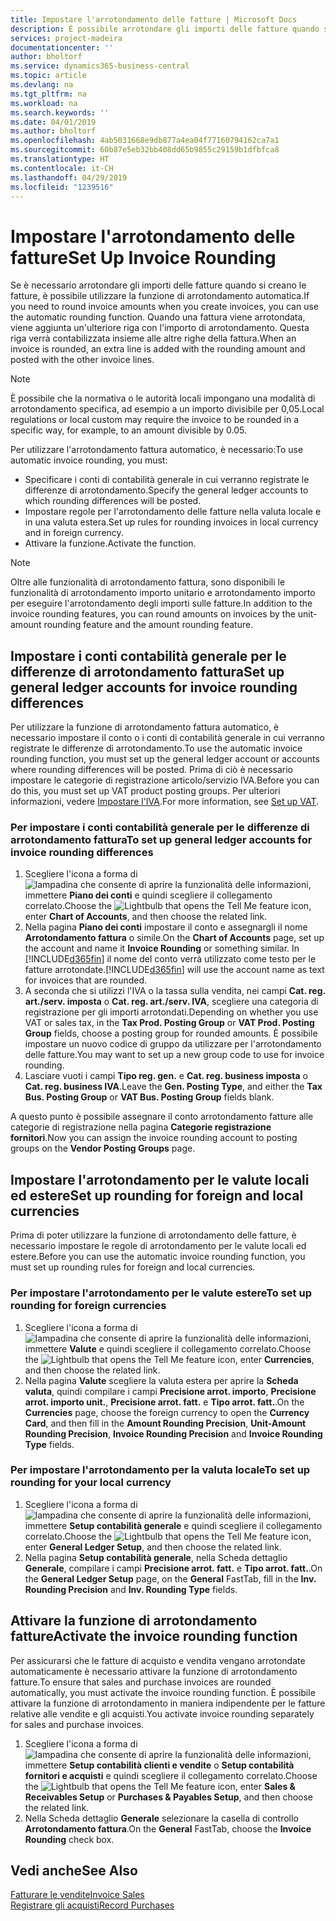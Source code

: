 ```yaml
---
title: Impostare l'arrotondamento delle fatture | Microsoft Docs
description: È possibile arrotondare gli importi delle fatture quando si creano fatture. È inoltre possibile che la normativa o le autorità locali impongano una modalità di arrotondamento specifica, ad esempio a un importo divisibile per 0,05.
services: project-madeira
documentationcenter: ''
author: bholtorf
ms.service: dynamics365-business-central
ms.topic: article
ms.devlang: na
ms.tgt_pltfrm: na
ms.workload: na
ms.search.keywords: ''
ms.date: 04/01/2019
ms.author: bholtorf
ms.openlocfilehash: 4ab5031668e9db877a4ea04f77160794162ca7a1
ms.sourcegitcommit: 60b87e5eb32bb408dd65b9855c29159b1dfbfca8
ms.translationtype: HT
ms.contentlocale: it-CH
ms.lasthandoff: 04/29/2019
ms.locfileid: "1239516"
---
```

# <a name="set-up-invoice-rounding"></a><span data-ttu-id="d0c25-104">Impostare l'arrotondamento delle fatture</span><span class="sxs-lookup"><span data-stu-id="d0c25-104">Set Up Invoice Rounding</span></span>
<span data-ttu-id="d0c25-105">Se è necessario arrotondare gli importi delle fatture quando si creano le fatture, è possibile utilizzare la funzione di arrotondamento automatica.</span><span class="sxs-lookup"><span data-stu-id="d0c25-105">If you need to round invoice amounts when you create invoices, you can use the automatic rounding function.</span></span> <span data-ttu-id="d0c25-106">Quando una fattura viene arrotondata, viene aggiunta un'ulteriore riga con l'importo di arrotondamento. Questa riga verrà contabilizzata insieme alle altre righe della fattura.</span><span class="sxs-lookup"><span data-stu-id="d0c25-106">When an invoice is rounded, an extra line is added with the rounding amount and posted with the other invoice lines.</span></span>

> [!NOTE]  
>  <span data-ttu-id="d0c25-107">È possibile che la normativa o le autorità locali impongano una modalità di arrotondamento specifica, ad esempio a un importo divisibile per 0,05.</span><span class="sxs-lookup"><span data-stu-id="d0c25-107">Local regulations or local custom may require the invoice to be rounded in a specific way, for example, to an amount divisible by 0.05.</span></span>  

<span data-ttu-id="d0c25-108">Per utilizzare l'arrotondamento fattura automatico, è necessario:</span><span class="sxs-lookup"><span data-stu-id="d0c25-108">To use automatic invoice rounding, you must:</span></span>  

* <span data-ttu-id="d0c25-109">Specificare i conti di contabilità generale in cui verranno registrate le differenze di arrotondamento.</span><span class="sxs-lookup"><span data-stu-id="d0c25-109">Specify the general ledger accounts to which rounding differences will be posted.</span></span>  
* <span data-ttu-id="d0c25-110">Impostare regole per l'arrotondamento delle fatture nella valuta locale e in una valuta estera.</span><span class="sxs-lookup"><span data-stu-id="d0c25-110">Set up rules for rounding invoices in local currency and in foreign currency.</span></span>  
* <span data-ttu-id="d0c25-111">Attivare la funzione.</span><span class="sxs-lookup"><span data-stu-id="d0c25-111">Activate the function.</span></span>  

> [!NOTE]  
>  <span data-ttu-id="d0c25-112">Oltre alle funzionalità di arrotondamento fattura, sono disponibili le funzionalità di arrotondamento importo unitario e arrotondamento importo per eseguire l'arrotondamento degli importi sulle fatture.</span><span class="sxs-lookup"><span data-stu-id="d0c25-112">In addition to the invoice rounding features, you can round amounts on invoices by the unit-amount rounding feature and the amount rounding feature.</span></span>  

## <a name="set-up-general-ledger-accounts-for-invoice-rounding-differences"></a><span data-ttu-id="d0c25-113">Impostare i conti contabilità generale per le differenze di arrotondamento fattura</span><span class="sxs-lookup"><span data-stu-id="d0c25-113">Set up general ledger accounts for invoice rounding differences</span></span>
<span data-ttu-id="d0c25-114">Per utilizzare la funzione di arrotondamento fattura automatico, è necessario impostare il conto o i conti di contabilità generale in cui verranno registrate le differenze di arrotondamento.</span><span class="sxs-lookup"><span data-stu-id="d0c25-114">To use the automatic invoice rounding function, you must set up the general ledger account or accounts where rounding differences will be posted.</span></span> <span data-ttu-id="d0c25-115">Prima di ciò è necessario impostare le categorie di registrazione articolo/servizio IVA.</span><span class="sxs-lookup"><span data-stu-id="d0c25-115">Before you can do this, you must set up VAT product posting groups.</span></span> <span data-ttu-id="d0c25-116">Per ulteriori informazioni, vedere [Impostare l'IVA](finance-setup-vat.md).</span><span class="sxs-lookup"><span data-stu-id="d0c25-116">For more information, see [Set up VAT](finance-setup-vat.md).</span></span>  

### <a name="to-set-up-general-ledger-accounts-for-invoice-rounding-differences"></a><span data-ttu-id="d0c25-117">Per impostare i conti contabilità generale per le differenze di arrotondamento fattura</span><span class="sxs-lookup"><span data-stu-id="d0c25-117">To set up general ledger accounts for invoice rounding differences</span></span>  
1. <span data-ttu-id="d0c25-118">Scegliere l'icona a forma di ![lampadina che consente di aprire la funzionalità delle informazioni](media/ui-search/search_small.png "Informazioni sull'operazione che si desidera eseguire"), immettere **Piano dei conti** e quindi scegliere il collegamento correlato.</span><span class="sxs-lookup"><span data-stu-id="d0c25-118">Choose the ![Lightbulb that opens the Tell Me feature](media/ui-search/search_small.png "Tell me what you want to do") icon, enter **Chart of Accounts**, and then choose the related link.</span></span>  
2. <span data-ttu-id="d0c25-119">Nella pagina **Piano dei conti** impostare il conto e assegnargli il nome **Arrotondamento fattura** o simile.</span><span class="sxs-lookup"><span data-stu-id="d0c25-119">On the **Chart of Accounts** page, set up the account and name it **Invoice Rounding** or something similar.</span></span> <span data-ttu-id="d0c25-120">In [!INCLUDE[d365fin](includes/d365fin_md.md)] il nome del conto verrà utilizzato come testo per le fatture arrotondate.</span><span class="sxs-lookup"><span data-stu-id="d0c25-120">[!INCLUDE[d365fin](includes/d365fin_md.md)] will use the account name as text for invoices that are rounded.</span></span>  
3. <span data-ttu-id="d0c25-121">A seconda che si utilizzi l'IVA o la tassa sulla vendita, nei campi **Cat. reg. art./serv. imposta** o **Cat. reg. art./serv. IVA**, scegliere una categoria di registrazione per gli importi arrotondati.</span><span class="sxs-lookup"><span data-stu-id="d0c25-121">Depending on whether you use VAT or sales tax, in the **Tax Prod. Posting Group** or **VAT Prod. Posting Group** fields, choose a posting group for rounded amounts.</span></span> <span data-ttu-id="d0c25-122">È possibile impostare un nuovo codice di gruppo da utilizzare per l'arrotondamento delle fatture.</span><span class="sxs-lookup"><span data-stu-id="d0c25-122">You may want to set up a new group code to use for invoice rounding.</span></span>
4. <span data-ttu-id="d0c25-123">Lasciare vuoti i campi **Tipo reg. gen.** e **Cat. reg. business imposta** o **Cat. reg. business IVA**.</span><span class="sxs-lookup"><span data-stu-id="d0c25-123">Leave the **Gen. Posting Type**, and either the **Tax Bus. Posting Group** or **VAT Bus. Posting Group** fields blank.</span></span> <!-- Why do we say to leave these blank, when there are a lot of other fields we also leave blank but don't mention? -->  

<span data-ttu-id="d0c25-124">A questo punto è possibile assegnare il conto arrotondamento fatture alle categorie di registrazione nella pagina **Categorie registrazione fornitori**.</span><span class="sxs-lookup"><span data-stu-id="d0c25-124">Now you can assign the invoice rounding account to posting groups on the **Vendor Posting Groups** page.</span></span>  <!-- Why only the vendor posting groups? -->

## <a name="set-up-rounding-for-foreign-and-local-currencies"></a><span data-ttu-id="d0c25-125">Impostare l'arrotondamento per le valute locali ed estere</span><span class="sxs-lookup"><span data-stu-id="d0c25-125">Set up rounding for foreign and local currencies</span></span>
<span data-ttu-id="d0c25-126">Prima di poter utilizzare la funzione di arrotondamento delle fatture, è necessario impostare le regole di arrotondamento per le valute locali ed estere.</span><span class="sxs-lookup"><span data-stu-id="d0c25-126">Before you can use the automatic invoice rounding function, you must set up rounding rules for foreign and local currencies.</span></span>

### <a name="to-set-up-rounding-for-foreign-currencies"></a><span data-ttu-id="d0c25-127">Per impostare l'arrotondamento per le valute estere</span><span class="sxs-lookup"><span data-stu-id="d0c25-127">To set up rounding for foreign currencies</span></span>  
1. <span data-ttu-id="d0c25-128">Scegliere l'icona a forma di ![lampadina che consente di aprire la funzionalità delle informazioni](media/ui-search/search_small.png "Informazioni sull'operazione che si desidera eseguire"), immettere **Valute** e quindi scegliere il collegamento correlato.</span><span class="sxs-lookup"><span data-stu-id="d0c25-128">Choose the ![Lightbulb that opens the Tell Me feature](media/ui-search/search_small.png "Tell me what you want to do") icon, enter **Currencies**, and then choose the related link.</span></span>  
2. <span data-ttu-id="d0c25-129">Nella pagina **Valute** scegliere la valuta estera per aprire la **Scheda valuta**, quindi compilare i campi **Precisione arrot. importo**, **Precisione arrot. importo unit.**, **Precisione arrot. fatt.** e **Tipo arrot. fatt.**.</span><span class="sxs-lookup"><span data-stu-id="d0c25-129">On the **Currencies** page, choose the foreign currency to open the **Currency Card**, and then fill in the **Amount Rounding Precision**, **Unit-Amount Rounding Precision**, **Invoice Rounding Precision** and **Invoice Rounding Type** fields.</span></span>

### <a name="to-set-up-rounding-for-your-local-currency"></a><span data-ttu-id="d0c25-130">Per impostare l'arrotondamento per la valuta locale</span><span class="sxs-lookup"><span data-stu-id="d0c25-130">To set up rounding for your local currency</span></span>
1. <span data-ttu-id="d0c25-131">Scegliere l'icona a forma di ![lampadina che consente di aprire la funzionalità delle informazioni](media/ui-search/search_small.png "Informazioni sull'operazione che si desidera eseguire"), immettere **Setup contabilità generale** e quindi scegliere il collegamento correlato.</span><span class="sxs-lookup"><span data-stu-id="d0c25-131">Choose the ![Lightbulb that opens the Tell Me feature](media/ui-search/search_small.png "Tell me what you want to do") icon, enter **General Ledger Setup**, and then choose the related link.</span></span>  
2. <span data-ttu-id="d0c25-132">Nella pagina **Setup contabilità generale**, nella Scheda dettaglio **Generale**, compilare i campi **Precisione arrot. fatt.** e **Tipo arrot. fatt.**.</span><span class="sxs-lookup"><span data-stu-id="d0c25-132">On the **General Ledger Setup** page, on the **General** FastTab, fill in the **Inv. Rounding Precision** and **Inv. Rounding Type** fields.</span></span>  

## <a name="activate-the-invoice-rounding-function"></a><span data-ttu-id="d0c25-133">Attivare la funzione di arrotondamento fatture</span><span class="sxs-lookup"><span data-stu-id="d0c25-133">Activate the invoice rounding function</span></span>  
<span data-ttu-id="d0c25-134">Per assicurarsi che le fatture di acquisto e vendita vengano arrotondate automaticamente è necessario attivare la funzione di arrotondamento fatture.</span><span class="sxs-lookup"><span data-stu-id="d0c25-134">To ensure that sales and purchase invoices are rounded automatically, you must activate the invoice rounding function.</span></span> <span data-ttu-id="d0c25-135">È possibile attivare la funzione di arrotondamento in maniera indipendente per le fatture relative alle vendite e gli acquisti.</span><span class="sxs-lookup"><span data-stu-id="d0c25-135">You activate invoice rounding separately for sales and purchase invoices.</span></span>

1. <span data-ttu-id="d0c25-136">Scegliere l'icona a forma di ![lampadina che consente di aprire la funzionalità delle informazioni](media/ui-search/search_small.png "Informazioni sull'operazione che si desidera eseguire"), immettere **Setup contabilità clienti e vendite** o **Setup contabilità fornitori e acquisti** e quindi scegliere il collegamento correlato.</span><span class="sxs-lookup"><span data-stu-id="d0c25-136">Choose the ![Lightbulb that opens the Tell Me feature](media/ui-search/search_small.png "Tell me what you want to do") icon, enter **Sales & Receivables Setup** or **Purchases & Payables Setup**, and then choose the related link.</span></span>  
2. <span data-ttu-id="d0c25-137">Nella Scheda dettaglio **Generale** selezionare la casella di controllo **Arrotondamento fattura**.</span><span class="sxs-lookup"><span data-stu-id="d0c25-137">On the **General** FastTab, choose the **Invoice Rounding** check box.</span></span>  

## <a name="see-also"></a><span data-ttu-id="d0c25-138">Vedi anche</span><span class="sxs-lookup"><span data-stu-id="d0c25-138">See Also</span></span>  
[<span data-ttu-id="d0c25-139">Fatturare le vendite</span><span class="sxs-lookup"><span data-stu-id="d0c25-139">Invoice Sales</span></span>](sales-how-invoice-sales.md)  
[<span data-ttu-id="d0c25-140">Registrare gli acquisti</span><span class="sxs-lookup"><span data-stu-id="d0c25-140">Record Purchases</span></span>](purchasing-how-record-purchases.md)
